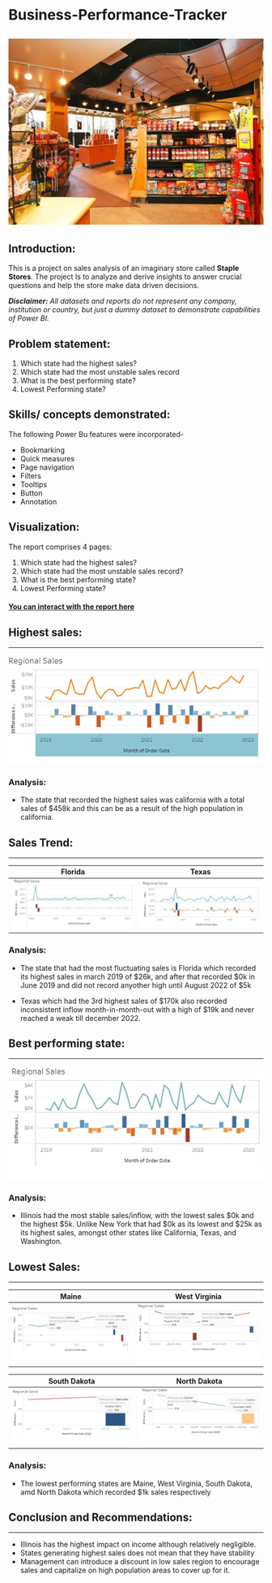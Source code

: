# Business-Performance-Tracker

![](intro.image.jpeg)
---

## Introduction:

This is a project on sales analysis of an imaginary store called **Staple Stores**. The project Is to analyze and derive insights to answer crucial questions and help the store make data driven decisions.

**_Disclaimer:_** _All datasets and reports do not represent any company, institution or country, but just a dummy dataset to demonstrate capabilities of Power BI._

## Problem statement:

1. Which state had the highest sales?
2. Which state had the most unstable sales record 
3. What is the best performing state?
4. Lowest Performing state?

## Skills/ concepts demonstrated:
The following Power Bu features were incorporated-
- Bookmarking
- Quick measures
- Page navigation
- Filters 
- Tooltips 
- Button
- Annotation

## Visualization:

The report comprises 4 pages:
1. Which state had the highest sales?
2. Which state had the most unstable sales record?
3. What is the best performing state?
4. Lowest Performing state?

#### [You can interact with the report here](https://public.tableau.com/app/profile/ihekweme.ruby/viz/Salesdashboard_16505394663940/SalesDashboard)


## Highest sales:
---

![](problem1.JPG)

### Analysis:

- The state that recorded the highest sales was california with a total sales of $458k and this can be as a result of the high population in california. 


## Sales Trend:
---

Florida                |        Texas
:---------------------:| :-----------------------:
![](problemx.JPG)      |      ![](problem2i.JPG)

### Analysis:

- The state that had the most fluctuating sales is Florida which recorded its highest sales in march 2019 of $26k, and after that recorded $0k in June 2019 and did not record anyother high until August 2022 of $5k

- Texas which had the 3rd highest sales of $170k also recorded inconsistent inflow month-in-month-out with a high of $19k and never reached a weak till december 2022.


## Best performing state:
---

![](problem3.JPG)

### Analysis:

- Illinois had the most stable sales/inflow, with the lowest sales $0k and the highest $5k. Unlike New York that had $0k as its lowest and $25k as its highest sales, amongst other states like California, Texas, and Washington.


## Lowest Sales:
---

Maine                     |            West Virginia
:-----------------------: | :---------------------------:
![](problem4.JPG)         |      ![](problem4i.JPG)

South Dakota              |            North Dakota
:------------------------:| :---------------------------:
![](problem4ii.JPG)       |      ![](problem4iii.JPG)

### Analysis:

- The lowest performing states are Maine, West Virginia, South Dakota, amd North Dakota which recorded $1k sales respectively


## Conclusion and Recommendations:
---

- Illinois has the highest impact on income although relatively negligible.
- States generating highest sales does not mean that they have stability 
- Management can introduce a discount in low sales region to encourage sales and capitalize on high population areas to cover up for it. 






